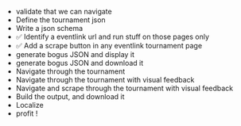 - validate that we can navigate
- Define the tournament json
- Write a json schema
- ✅ Identify a eventlink url and run stuff on those pages only
- ✅ Add a scrape button in any eventlink tournament page
- generate bogus JSON and display it
- generate bogus JSON and download it
- Navigate through the tournament
- Navigate through the tournament with visual feedback
- Navigate and scrape through the tournament with visual feedback
- Build the output, and download it
- Localize
- profit !